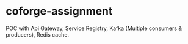 # coforge-assignment
POC with Api Gateway, Service Registry, Kafka (Multiple consumers &amp; producers), Redis cache.

